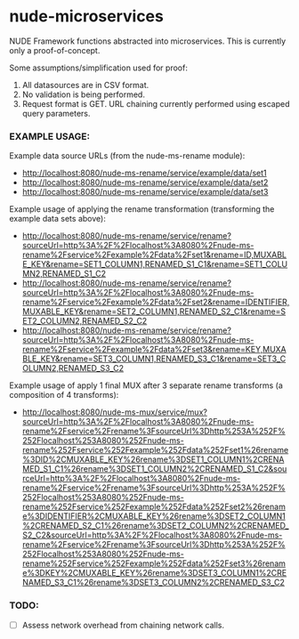 nude-microservices
==================

NUDE Framework functions abstracted into microservices. This is currently only a proof-of-concept.

Some assumptions/simplification used for proof:

1. All datasources are in CSV format.
2. No validation is being performed.
3. Request format is GET. URL chaining currently performed using escaped query parameters.

### EXAMPLE USAGE:

Example data source URLs (from the nude-ms-rename module):
* [http://localhost:8080/nude-ms-rename/service/example/data/set1](http://localhost:8080/nude-ms-rename/service/example/data/set1)
* [http://localhost:8080/nude-ms-rename/service/example/data/set2](http://localhost:8080/nude-ms-rename/service/example/data/set1)
* [http://localhost:8080/nude-ms-rename/service/example/data/set3](http://localhost:8080/nude-ms-rename/service/example/data/set3)

Example usage of applying the rename transformation (transforming the example data sets above):
* [http://localhost:8080/nude-ms-rename/service/rename?sourceUrl=http%3A%2F%2Flocalhost%3A8080%2Fnude-ms-rename%2Fservice%2Fexample%2Fdata%2Fset1&rename=ID,MUXABLE_KEY&rename=SET1_COLUMN1,RENAMED_S1_C1&rename=SET1_COLUMN2,RENAMED_S1_C2](http://localhost:8080/nude-ms-rename/service/rename?sourceUrl=http%3A%2F%2Flocalhost%3A8080%2Fnude-ms-rename%2Fservice%2Fexample%2Fdata%2Fset1&rename=ID,MUXABLE_KEY&rename=SET1_COLUMN1,RENAMED_S1_C1&rename=SET1_COLUMN2,RENAMED_S1_C2)
* [http://localhost:8080/nude-ms-rename/service/rename?sourceUrl=http%3A%2F%2Flocalhost%3A8080%2Fnude-ms-rename%2Fservice%2Fexample%2Fdata%2Fset2&rename=IDENTIFIER,MUXABLE_KEY&rename=SET2_COLUMN1,RENAMED_S2_C1&rename=SET2_COLUMN2,RENAMED_S2_C2](http://localhost:8080/nude-ms-rename/service/rename?sourceUrl=http%3A%2F%2Flocalhost%3A8080%2Fnude-ms-rename%2Fservice%2Fexample%2Fdata%2Fset2&rename=IDENTIFIER,MUXABLE_KEY&rename=SET2_COLUMN1,RENAMED_S2_C1&rename=SET2_COLUMN2,RENAMED_S2_C2)
* [http://localhost:8080/nude-ms-rename/service/rename?sourceUrl=http%3A%2F%2Flocalhost%3A8080%2Fnude-ms-rename%2Fservice%2Fexample%2Fdata%2Fset3&rename=KEY,MUXABLE_KEY&rename=SET3_COLUMN1,RENAMED_S3_C1&rename=SET3_COLUMN2,RENAMED_S3_C2](http://localhost:8080/nude-ms-rename/service/rename?sourceUrl=http%3A%2F%2Flocalhost%3A8080%2Fnude-ms-rename%2Fservice%2Fexample%2Fdata%2Fset3&rename=KEY,MUXABLE_KEY&rename=SET3_COLUMN1,RENAMED_S3_C1&rename=SET3_COLUMN2,RENAMED_S3_C2)

Example usage of apply 1 final MUX after 3 separate rename transforms (a composition of 4 transforms):
* [http://localhost:8080/nude-ms-mux/service/mux?sourceUrl=http%3A%2F%2Flocalhost%3A8080%2Fnude-ms-rename%2Fservice%2Frename%3FsourceUrl%3Dhttp%253A%252F%252Flocalhost%253A8080%252Fnude-ms-rename%252Fservice%252Fexample%252Fdata%252Fset1%26rename%3DID%2CMUXABLE_KEY%26rename%3DSET1_COLUMN1%2CRENAMED_S1_C1%26rename%3DSET1_COLUMN2%2CRENAMED_S1_C2&sourceUrl=http%3A%2F%2Flocalhost%3A8080%2Fnude-ms-rename%2Fservice%2Frename%3FsourceUrl%3Dhttp%253A%252F%252Flocalhost%253A8080%252Fnude-ms-rename%252Fservice%252Fexample%252Fdata%252Fset2%26rename%3DIDENTIFIER%2CMUXABLE_KEY%26rename%3DSET2_COLUMN1%2CRENAMED_S2_C1%26rename%3DSET2_COLUMN2%2CRENAMED_S2_C2&sourceUrl=http%3A%2F%2Flocalhost%3A8080%2Fnude-ms-rename%2Fservice%2Frename%3FsourceUrl%3Dhttp%253A%252F%252Flocalhost%253A8080%252Fnude-ms-rename%252Fservice%252Fexample%252Fdata%252Fset3%26rename%3DKEY%2CMUXABLE_KEY%26rename%3DSET3_COLUMN1%2CRENAMED_S3_C1%26rename%3DSET3_COLUMN2%2CRENAMED_S3_C2](http://localhost:8080/nude-ms-mux/service/mux?sourceUrl=http%3A%2F%2Flocalhost%3A8080%2Fnude-ms-rename%2Fservice%2Frename%3FsourceUrl%3Dhttp%253A%252F%252Flocalhost%253A8080%252Fnude-ms-rename%252Fservice%252Fexample%252Fdata%252Fset1%26rename%3DID%2CMUXABLE_KEY%26rename%3DSET1_COLUMN1%2CRENAMED_S1_C1%26rename%3DSET1_COLUMN2%2CRENAMED_S1_C2&sourceUrl=http%3A%2F%2Flocalhost%3A8080%2Fnude-ms-rename%2Fservice%2Frename%3FsourceUrl%3Dhttp%253A%252F%252Flocalhost%253A8080%252Fnude-ms-rename%252Fservice%252Fexample%252Fdata%252Fset2%26rename%3DIDENTIFIER%2CMUXABLE_KEY%26rename%3DSET2_COLUMN1%2CRENAMED_S2_C1%26rename%3DSET2_COLUMN2%2CRENAMED_S2_C2&sourceUrl=http%3A%2F%2Flocalhost%3A8080%2Fnude-ms-rename%2Fservice%2Frename%3FsourceUrl%3Dhttp%253A%252F%252Flocalhost%253A8080%252Fnude-ms-rename%252Fservice%252Fexample%252Fdata%252Fset3%26rename%3DKEY%2CMUXABLE_KEY%26rename%3DSET3_COLUMN1%2CRENAMED_S3_C1%26rename%3DSET3_COLUMN2%2CRENAMED_S3_C2)

### TODO:
- [ ] Assess network overhead from chaining network calls.
